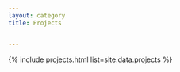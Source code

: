 ```yaml
---
layout: category
title: Projects


---
```


<link rel="stylesheet" href="/assets/css/main.scss" />
{% include projects.html list=site.data.projects %}

